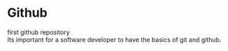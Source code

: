 # Github
first github repository
<br>
Its important for a software developer to have the basics of git and github.
